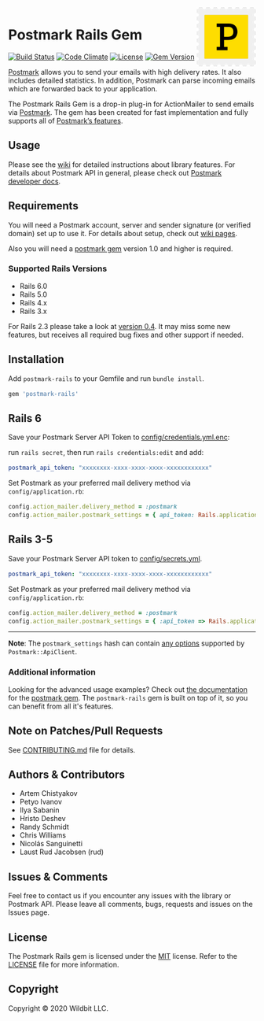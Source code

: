 <a href="https://postmarkapp.com">
    <img src="postmark.png" alt="Postmark Logo" title="Postmark" width="120" height="120" align="right">
</a>

# Postmark Rails Gem

[![Build Status](https://travis-ci.org/wildbit/postmark-rails.svg?branch=master)](https://travis-ci.org/wildbit/postmark-rails) [![Code Climate](https://codeclimate.com/github/wildbit/postmark-rails/badges/gpa.svg)](https://codeclimate.com/github/wildbit/postmark-rails)
[![License](http://img.shields.io/badge/license-MIT-blue.svg?style=flat)](http://www.opensource.org/licenses/MIT)
[![Gem Version](https://badge.fury.io/rb/postmark-rails.svg)](https://badge.fury.io/rb/postmark-rails)

[Postmark](https://postmarkapp.com) allows you to send your emails with high delivery rates.
It also includes detailed statistics. In addition, Postmark can parse incoming emails which are forwarded back to your application.

The Postmark Rails Gem is a drop-in plug-in for ActionMailer to send emails via [Postmark](https://postmarkapp.com).
The gem has been created for fast implementation and fully supports all of [Postmark’s features](https://postmarkapp.com/why).

## Usage

Please see the [wiki](https://github.com/wildbit/postmark-rails/wiki) for detailed instructions about library features.
For details about Postmark API in general, please check out [Postmark developer docs](https://postmarkapp.com/developer).

## Requirements

You will need a Postmark account, server and sender signature (or verified domain) set up to use it.
For details about setup, check out [wiki pages](https://github.com/wildbit/postmark-rails/wiki/Getting-Started).

Also you will need a [postmark gem](https://github.com/wildbit/postmark-gem) version 1.0 and higher is required.

### Supported Rails Versions

* Rails 6.0
* Rails 5.0
* Rails 4.x
* Rails 3.x

For Rails 2.3 please take a look at [version 0.4](https://github.com/wildbit/postmark-rails/tree/v0.4.2).
It may miss some new features, but receives all required bug fixes and other support if needed.

## Installation

Add `postmark-rails` to your Gemfile and run `bundle install`.

``` ruby
gem 'postmark-rails'
```



## Rails 6
Save your Postmark Server API Token to [config/credentials.yml.enc](https://guides.rubyonrails.org/security.html#custom-credentials):

run `rails secret`, then run `rails credentials:edit` and add:

``` yaml
postmark_api_token: "xxxxxxxx-xxxx-xxxx-xxxx-xxxxxxxxxxxx"
```
Set Postmark as your preferred mail delivery method via `config/application.rb`:

``` ruby
config.action_mailer.delivery_method = :postmark
config.action_mailer.postmark_settings = { api_token: Rails.application.credentials.postmark_api_token }
```

## Rails 3-5
Save your Postmark Server API token to [config/secrets.yml](http://guides.rubyonrails.org/4_1_release_notes.html#config-secrets-yml).

``` yaml
postmark_api_token: "xxxxxxxx-xxxx-xxxx-xxxx-xxxxxxxxxxxx"
```

Set Postmark as your preferred mail delivery method via `config/application.rb`:

``` ruby
config.action_mailer.delivery_method = :postmark
config.action_mailer.postmark_settings = { :api_token => Rails.application.secrets.postmark_api_token }
```

***

**Note**: The `postmark_settings` hash can contain [any options](https://github.com/wildbit/postmark-gem#communicating-with-the-api) supported by `Postmark::ApiClient`.


### Additional information

Looking for the advanced usage examples? Check out [the documentation](https://github.com/wildbit/postmark-gem/blob/master/README.md) for the [postmark gem](https://github.com/wildbit/postmark-gem).
The `postmark-rails` gem is built on top of it, so you can benefit from all it's features.

## Note on Patches/Pull Requests

See [CONTRIBUTING.md](CONTRIBUTING.md) file for details.

## Authors & Contributors

* Artem Chistyakov
* Petyo Ivanov
* Ilya Sabanin
* Hristo Deshev
* Randy Schmidt
* Chris Williams
* Nicolás Sanguinetti
* Laust Rud Jacobsen (rud)

## Issues & Comments

Feel free to contact us if you encounter any issues with the library or Postmark API.
Please leave all comments, bugs, requests and issues on the Issues page.

## License

The Postmark Rails gem is licensed under the [MIT](http://www.opensource.org/licenses/mit-license.php) license.
Refer to the [LICENSE](https://github.com/wildbit/postmark-rails/blob/master/LICENSE) file for more information.

## Copyright

Copyright © 2020 Wildbit LLC.
